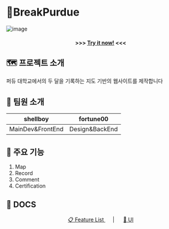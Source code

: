 # 🦁BreakPurdue
![image](https://user-images.githubusercontent.com/53924962/140311465-e4898909-3864-4733-980f-8b23183b9ce3.png)

<div align=center> 
  
  #### >>> [Try it now!](https://breakpurdue.web.app) <<< 

</div>

## 🗺 프로젝트 소개

퍼듀 대학교에서의 두 달을 기록하는 지도 기반의 웹사이트를 제작합니다

## 🤝 팀원 소개

|     shellboy     |   fortune00    |
| :--------------: | :------------: |
| MainDev&FrontEnd | Design&BackEnd |

## 🍏 주요 기능

1. Map
2. Record
3. Comment
4. Certification

## 🔖 DOCS

<p align="center">
  <a href="https://docs.google.com/spreadsheets/d/1jutvO4UI1FIqw39lbFOulHnQZC5SEKuI2kaVR2JlsCI/edit#gid=0">📋 Feature List </a>&nbsp;&nbsp;&nbsp;&nbsp; | &nbsp;&nbsp;&nbsp;&nbsp;
  <a href="https://www.figma.com/file/G5YUO4AVS006vIAFZ0oh4c/BreakPurdue?node-id=0%3A1"> 🎨 UI </a>
</p>

